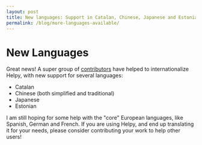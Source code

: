 ```yaml
---
layout: post
title: New languages: Support in Catalan, Chinese, Japanese and Estonian
permalink: /blog/more-languages-available/
---
```


# New Languages

Great news!  A super group of [contributors](http://support.helpy.io/knowledgebase/13-About-Helpy/docs/6-Contributors-to-Helpy) have helped to internationalize Helpy, with new support for several languages:

- Catalan
- Chinese (both simplified and traditional)
- Japanese
- Estonian

I am still hoping for some help with the "core" European languages, like Spanish, German and French. If you are using Helpy,
and end up translating it for your needs, please consider contributing your work to help other users!
